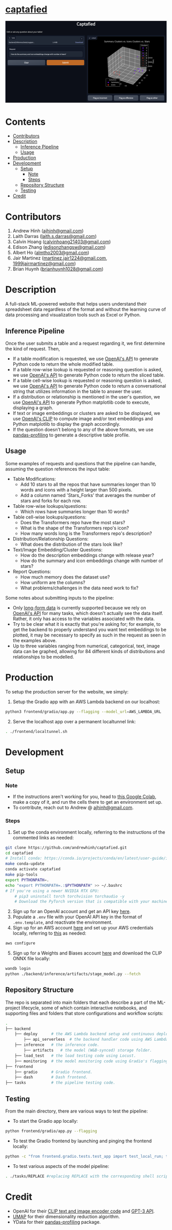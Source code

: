 # [captafied](https://captafied.loca.lt/)
![demo](./demo.png)

# Contents
- [Contributors](#contributors)
- [Description](#description)
    - [Inference Pipeline](#inference-pipeline)
    - [Usage](#usage)
- [Production](#production)
- [Development](#development)
    - [Setup](#setup)
        - [Note](#note)
        - [Steps](#steps)
    - [Repository Structure](#repository-structure)
    - [Testing](#testing)
- [Credit](#credit)

# Contributors
1. Andrew Hinh (ajhinh@gmail.com)
2. Laith Darras (laith.s.darras@gmail.com)
3. Calvin Hoang (calvinhoang21403@gmail.com)
4. Edison Zhang (edisonzhangsw@gmail.com)
5. Albert Ho (almtho2003@gmail.com)
6. Jair Martinez (martinez.jair1224@gmail.com, 1999jairmartinez@gmail.com)
7. Brian Huynh (brianhuynh1028@gmail.com)

# Description
A full-stack ML-powered website that helps users understand their spreadsheet data regardless of the format and without the learning curve of data processing and visualization tools such as Excel or Python. 

## Inference Pipeline
Once the user submits a table and a request regarding it, we first determine the kind of request. Then,
- If a table modification is requested, we use [OpenAI's API](#credit) to generate Python code to return the whole modified table.
- If a table row-wise lookup is requested or reasoning question is asked, we use [OpenAI's API](#credit) to generate Python code to return the sliced table.
- If a table cell-wise lookup is requested or reasoning question is asked, we use [OpenAI's API](#credit) to generate Python code to return a conversational string that utilizes information in the table to answer the user.
- If a distribution or relationship is mentioned in the user's question, we use [OpenAI's API](#credit) to generate Python matplotlib code to execute, displaying a graph. 
- If text or image embeddings or clusters are asked to be displayed, we use [OpenAI's CLIP](#credit) to compute image and/or text embeddings and Python matplotlib to display the graph accordingly.
- If the question doesn't belong to any of the above formats, we use [pandas-profiling](#credit) to generate a descriptive table profile.
## Usage
Some examples of requests and questions that the pipeline can handle, assuming the question references the input table:
- Table Modifications:
    - Add 10 stars to all the repos that have summaries longer than 10 words and icons with a height larger than 500 pixels.
    - Add a column named 'Stars_Forks' that averages the number of stars and forks for each row.
- Table row-wise lookups/questions:
    - Which rows have summaries longer than 10 words?
- Table cell-wise lookups/questions:
    - Does the Transformers repo have the most stars?
    - What is the shape of the Transformers repo's icon?
    - How many words long is the Transformers repo's description?
- Distribution/Relationship Questions: 
    - What does the distribution of the stars look like?
- Text/Image Embedding/Cluster Questions: 
    - How do the description embeddings change with release year?
    - How do the summary and icon embeddings change with number of stars?
- Report Questions: 
    - How much memory does the dataset use?
    - How uniform are the columns?
    - What problems/challenges in the data need work to fix?
    
Some notes about submitting inputs to the pipeline:
- Only [long-form data](https://seaborn.pydata.org/tutorial/data_structure.html#long-form-vs-wide-form-data) is currently supported because we rely on [OpenAI's API](#credit) for many tasks, which doesn't actually see the data itself. Rather, it only has access to the variables associated with the data.
- Try to be clear what it is exactly that you're asking for; for example, to get the backend to properly understand you want text embeddings to be plotted, it may be necessary to specify as such in the request as seen in the examples above.
- Up to three variables ranging from numerical, categorical, text, image data can be graphed, allowing for 84 different kinds of distributions and relationships to be modelled.

# Production
To setup the production server for the website, we simply:
1. Setup the Gradio app with an AWS Lambda backend on our localhost:
```bash
python3 frontend/gradio/app.py --flagging --model_url=AWS_LAMBDA_URL
```
2. Serve the localhost app over a permanent localtunnel link:
```bash
. ./frontend/localtunnel.sh
```

# Development
## Setup
### Note
- If the instructions aren't working for you, head to [this Google Colab](https://colab.research.google.com/drive/1Z34DLHJm1i1e1tnknICujfZC6IaToU3k?usp=sharing), make a copy of it, and run the cells there to get an environment set up.
- To contribute, reach out to Andrew @ ajhinh@gmail.com.
### Steps
1. Set up the conda environment locally, referring to the instructions of the commented links as needed:
```bash
git clone https://github.com/andrewhinh/captafied.git
cd captafied
# Install conda: https://conda.io/projects/conda/en/latest/user-guide/install/linux.html
make conda-update
conda activate captafied
make pip-tools
export PYTHONPATH=.
echo "export PYTHONPATH=.:$PYTHONPATH" >> ~/.bashrc
# If you're using a newer NVIDIA RTX GPU: 
    # pip3 uninstall torch torchvision torchaudio -y
    # Download the PyTorch version that is compatible with your machine: https://pytorch.org/get-started/locally/
```
2. Sign up for an OpenAI account and get an API key [here](https://beta.openai.com/account/api-keys).
3. Populate a `.env` file with your OpenAI API key in the format of `.env.template`, and reactivate the environment.
4. Sign up for an AWS account [here](https://us-west-2.console.aws.amazon.com/ecr/create-repository?region=us-west-2) and set up your AWS credentials locally, referring to [this](https://docs.aws.amazon.com/cli/latest/userguide/cli-configure-quickstart.html#cli-configure-quickstart-config) as needed:
```bash
aws configure
```
5. Sign up for a Weights and Biases account [here](https://wandb.ai/signup) and download the CLIP ONNX file locally:
```bash
wandb login
python ./backend/inference/artifacts/stage_model.py --fetch
```
## Repository Structure
The repo is separated into main folders that each describe a part of the ML-project lifecycle, some of which contain interactive notebooks, and supporting files and folders that store configurations and workflow scripts:
```bash
.
├── backend   
    ├── deploy      # the AWS Lambda backend setup and continuous deployment code.
        ├── api_serverless  # the backend handler code using AWS Lambda.
    ├── inference   # the inference code.
        ├── artifacts   # the model (W&B-synced) storage folder.
    ├── load_test   # the load testing code using Locust.
    ├── monitoring  # the model monitoring code using Gradio's flagging feature.
├── frontend        
    ├── gradio      # Gradio frontend.
    ├── dash        # Dash frontend.
├── tasks           # the pipeline testing code.
```
## Testing
From the main directory, there are various ways to test the pipeline:
- To start the Gradio app locally:
```bash
python frontend/gradio/app.py --flagging
```
- To test the Gradio frontend by launching and pinging the frontend locally:
```bash
python -c "from frontend.gradio.tests.test_app import test_local_run; test_local_run()"
```
- To test various aspects of the model pipeline:
```bash
. ./tasks/REPLACE #replacing REPLACE with the corresponding shell script in the tasks/ folder
```

# Credit
- OpenAI for their [CLIP text and image encoder code](https://huggingface.co/openai/clip-vit-base-patch16) and [GPT-3 API](https://openai.com/api/).
- [UMAP](https://umap-learn.readthedocs.io/en/latest/index.html) for their dimensionality reduction algorithm.
- YData for their [pandas-profiling](https://github.com/ydataai/pandas-profiling) package.
